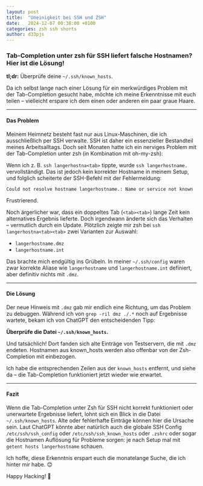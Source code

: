 ```yaml
---
layout: post
title:  "Uneinigkeit bei SSH und ZSH"
date:   2024-12-07 00:38:00 +0100
categories: zsh ssh shorts
author: d33pjs
---
```


### Tab-Completion unter zsh für SSH liefert falsche Hostnamen? Hier ist die Lösung!  

**tl;dr:** Überprüfe deine `~/.ssh/known_hosts`.  

Da ich selbst lange nach einer Lösung für ein merkwürdiges Problem mit der Tab-Completion gesucht habe, möchte ich meine Erkenntnisse mit euch teilen – vielleicht erspare ich dem einen oder anderen ein paar graue Haare.  

---

#### Das Problem  

Meinem Heimnetz besteht fast nur aus Linux-Maschinen, die ich ausschließlich per SSH verwalte. SSH ist daher ein essenzieller Bestandteil meines Arbeitsalltags. Doch seit Monaten hatte ich ein nerviges Problem mit der Tab-Completion unter zsh (in Kombination mit oh-my-zsh):  

Wenn ich z. B. `ssh langerhostna<tab>` tippte, wurde `ssh langerhostname.` vervollständigt. Das ist jedoch kein korrekter Hostname in meinem Setup, und folglich scheiterte der SSH-Befehl mit der Fehlermeldung:  

```
Could not resolve hostname langerhostname.: Name or service not known
```  

Frustrierend.

Noch ärgerlicher war, dass ein doppeltes Tab (`<tab><tab>`) lange Zeit kein alternatives Ergebnis lieferte. Doch irgendwann änderte sich das Verhalten – vermutlich durch ein Update. Plötzlich zeigte mir zsh bei `ssh langerhostna<tab><tab>` zwei Varianten zur Auswahl:  

- `langerhostname.dmz`  
- `langerhostname.int`  

Das brachte mich endgültig ins Grübeln. In meiner `~/.ssh/config` waren zwar korrekte Aliase wie `langerhostname` und `langerhostname.int` definiert, aber definitiv nichts mit `.dmz`.  

---

#### Die Lösung  

Der neue Hinweis mit `.dmz` gab mir endlich eine Richtung, um das Problem zu debuggen. Während ich von `grep -ril dmz ./.*` noch auf Ergebnisse wartete, bekam ich von ChatGPT den entscheidenden Tipp:  

**Überprüfe die Datei `~/.ssh/known_hosts`.**  

Und tatsächlich! Dort fanden sich alte Einträge von Testservern, die mit `.dmz` endeten. Hostnamen aus known_hosts werden also offenbar von der Zsh-Completion mit einbezogen.

Ich habe die entsprechenden Zeilen aus der `known_hosts` entfernt, und siehe da – die Tab-Completion funktioniert jetzt wieder wie erwartet.  

---

#### Fazit  

Wenn die Tab-Completion unter Zsh für SSH nicht korrekt funktioniert oder unerwartete Ergebnisse liefert, lohnt sich ein Blick in die Datei `~/.ssh/known_hosts`. Alte oder fehlerhafte Einträge können hier die Ursache sein. Laut ChatGPT könnte aber natürlich auch die globale SSH Config `/etc/ssh/ssh_config` oder `/etc/ssh/ssh_known_hosts` oder `.zshrc` oder sogar die Hostnamen Auflösung für Probleme sorgen: je nach Setup mal mit `getent hosts langerhostname` schauen.

Ich hoffe, diese Erkenntnis erspart euch die monatelange Suche, die ich hinter mir habe. 😊  

Happy Hacking! 🚀  
